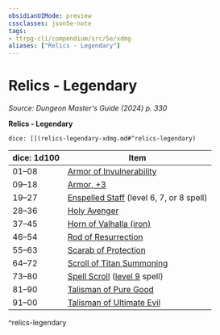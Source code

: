 ```yaml
---
obsidianUIMode: preview
cssclasses: json5e-note
tags:
- ttrpg-cli/compendium/src/5e/xdmg
aliases: ["Relics - Legendary"]
---
```

# Relics - Legendary
*Source: Dungeon Master's Guide (2024) p. 330* 

**Relics - Legendary**

`dice: [](relics-legendary-xdmg.md#^relics-legendary)`

| dice: 1d100 | Item |
|-------------|------|
| 01–08 | [Armor of Invulnerability](Misc%20Files/CLI/compendium/items/armor-of-invulnerability-xdmg.md) |
| 09–18 | [Armor, +3](Misc%20Files/CLI/compendium/items/3-armor-xdmg.md) |
| 19–27 | [Enspelled Staff](Misc%20Files/CLI/compendium/items/enspelled-staff-xdmg.md) (level 6, 7, or 8 spell) |
| 28–36 | [Holy Avenger](Misc%20Files/CLI/compendium/items/holy-avenger-xdmg.md) |
| 37–45 | [Horn of Valhalla (iron)](Misc%20Files/CLI/compendium/items/horn-of-valhalla-iron-xdmg.md) |
| 46–54 | [Rod of Resurrection](Misc%20Files/CLI/compendium/items/rod-of-resurrection-xdmg.md) |
| 55–63 | [Scarab of Protection](Misc%20Files/CLI/compendium/items/scarab-of-protection-xdmg.md) |
| 64–72 | [Scroll of Titan Summoning](Misc%20Files/CLI/compendium/items/scroll-of-titan-summoning-xdmg.md) |
| 73–80 | [Spell Scroll](Misc%20Files/CLI/compendium/items/spell-scroll-xdmg.md) ([level 9](Misc%20Files/CLI/compendium/items/spell-scroll-level-9-xdmg.md) spell) |
| 81–90 | [Talisman of Pure Good](Misc%20Files/CLI/compendium/items/talisman-of-pure-good-xdmg.md) |
| 91–00 | [Talisman of Ultimate Evil](Misc%20Files/CLI/compendium/items/talisman-of-ultimate-evil-xdmg.md) |
^relics-legendary